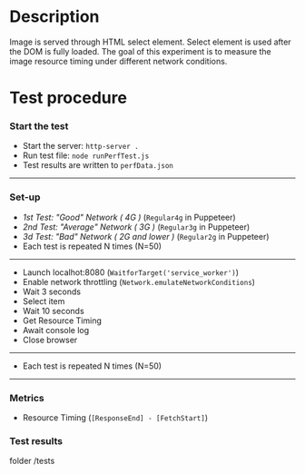 # Description
Image is served through HTML select element. Select element is used after the DOM is fully loaded. The goal of this experiment is to measure the image resource timing under different network conditions.

# Test procedure
### Start the test
- Start the server: `http-server .`
- Run test file: `node runPerfTest.js`
- Test results are written to `perfData.json`
---------------------------------------
### Set-up
- _1st Test: "Good" Network ( 4G )_ (`Regular4g` in Puppeteer)
- _2nd Test: "Average" Network ( 3G )_ (`Regular3g` in Puppeteer)
- _3d Test: "Bad" Network ( 2G and lower )_ (`Regular2g` in Puppeteer)
-  Each test is repeated N times (N=50)
--------------------------------------
- Launch localhot:8080 (`WaitforTarget('service_worker')`)
- Enable network throttling (`Network.emulateNetworkConditions`)
- Wait 3 seconds
- Select item
- Wait 10 seconds
- Get Resource Timing
- Await console log
- Close browser
--------------------------------------
-  Each test is repeated N times (N=50)
--------------------------------------
### Metrics
- Resource Timing (`[ResponseEnd] - [FetchStart]`)

### Test results
folder /tests
